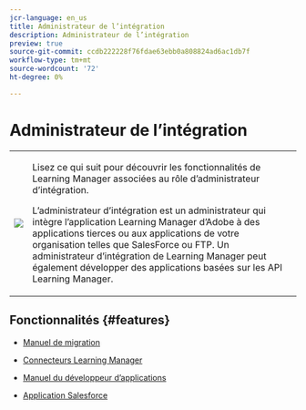 ```yaml
---
jcr-language: en_us
title: Administrateur de l’intégration
description: Administrateur de l’intégration
preview: true
source-git-commit: ccdb222228f76fdae63ebb0a808824ad6ac1db7f
workflow-type: tm+mt
source-wordcount: '72'
ht-degree: 0%

---
```




# Administrateur de l’intégration

<table> 
 <tbody>
  <tr> 
   <td><img src="assets/integration-admin2.png"></td> 
   <td><p>Lisez ce qui suit pour découvrir les fonctionnalités de Learning Manager associées au rôle d’administrateur d’intégration. </p> <p>L’administrateur d’intégration est un administrateur qui intègre l’application Learning Manager d’Adobe à des applications tierces ou aux applications de votre organisation telles que SalesForce ou FTP. Un administrateur d’intégration de Learning Manager peut également développer des applications basées sur les API Learning Manager. </p></td> 
  </tr> 
 </tbody>
</table>

## Fonctionnalités {#features}

* [Manuel de migration](integration-admin/feature-summary/migration-manual.md)

* [Connecteurs Learning Manager](integration-admin/feature-summary/connectors.md)
* [Manuel du développeur d’applications](integration-admin/feature-summary/developer-manual.md)
* [Application Salesforce](integration-admin/feature-summary/sfdc-app.md)


